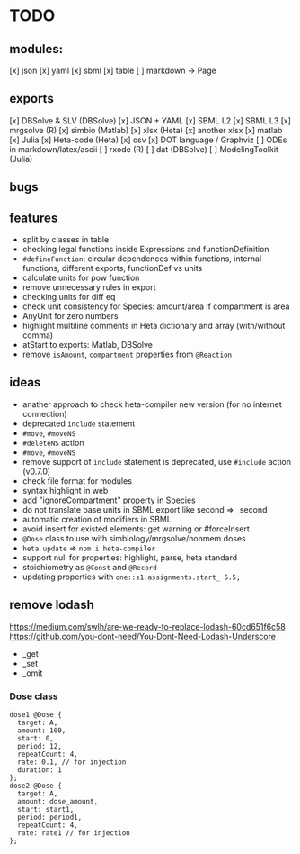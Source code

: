 # TODO

## modules:

[x] json
[x] yaml
[x] sbml
[x] table
[ ] markdown -> Page

## exports

[x] DBSolve & SLV (DBSolve)
[x] JSON + YAML
[x] SBML L2
[x] SBML L3
[x] mrgsolve (R)
[x] simbio (Matlab)
[x] xlsx (Heta)
[x] another xlsx
[x] matlab
[x] Julia
[x] Heta-code (Heta)
[x] csv
[x] DOT language / Graphviz
[ ] ODEs in markdown/latex/ascii
[ ] rxode (R)
[ ] dat (DBSolve)
[ ] ModelingToolkit (Julia)

## bugs

## features

- split by classes in table
- checking legal functions inside Expressions and functionDefinition
- `#defineFunction`: circular dependences within functions, internal functions, different exports, functionDef vs units
- calculate units for pow function
- remove unnecessary rules in export
- checking units for diff eq
- check unit consistency for Species: amount/area if compartment is area
- AnyUnit for zero numbers
- highlight multiline comments in Heta dictionary and array (with/without comma)
- atStart to exports: Matlab, DBSolve
- remove `isAmount`, `compartment` properties from `@Reaction`

## ideas

- anather approach to check heta-compiler new version (for no internet connection)
- deprecated `include` statement
- `#move`, `#moveNS`
- `#deleteNS` action
- `#move`, `#moveNS`
- remove support of `include` statement is deprecated, use `#include` action (v0.7.0)
- check file format for modules
- syntax highlight in web
- add "ignoreCompartment" property in Species
- do not translate base units in SBML export like second => _second
- automatic creation of modifiers in SBML
- avoid insert for existed elements: get warning or #forceInsert 
- `@Dose` class to use with simbiology/mrgsolve/nonmem doses
- `heta update` => `npm i heta-compiler`
- support null for properties: highlight, parse, heta standard
- stoichiometry as `@Const` and `@Record`
- updating properties with `one::s1.assignments.start_ 5.5;`

## remove lodash

https://medium.com/swlh/are-we-ready-to-replace-lodash-60cd651f6c58
https://github.com/you-dont-need/You-Dont-Need-Lodash-Underscore

- _get
- _set
- _omit

### Dose class

```heta
dose1 @Dose {
  target: A,
  amount: 100,
  start: 0,
  period: 12,
  repeatCount: 4,
  rate: 0.1, // for injection
  duration: 1
};
dose2 @Dose {
  target: A,
  amount: dose_amount,
  start: start1,
  period: period1,
  repeatCount: 4,
  rate: rate1 // for injection
};
```

